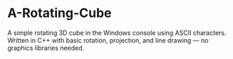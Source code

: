 # A-Rotating-Cube
A simple rotating 3D cube in the Windows console using ASCII characters. Written in C++ with basic rotation, projection, and line drawing — no graphics libraries needed. 
